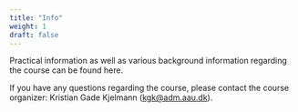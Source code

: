 ```yaml
---
title: "Info"
weight: 1
draft: false
---
```


Practical information as well as various background information regarding the course can be found here.

If you have any questions regarding the course, please contact the course organizer: Kristian Gade Kjelmann (<a href="mailto:kgk@adm.aau.dk">kgk@adm.aau.dk</a>).
